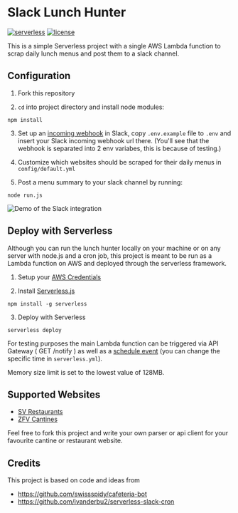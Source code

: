 # Slack Lunch Hunter

[![serverless](http://public.serverless.com/badges/v3.svg)](http://www.serverless.com)
[![license](https://img.shields.io/github/license/amuelli/serverless-slack-lunch-hunter.svg)]()

This is a simple Serverless project with a single AWS Lambda function to scrap daily lunch menus and post them to a slack channel.

## Configuration

1. Fork this repository

2. `cd` into project directory and install node modules:
  ```shell
  npm install
  ```

3. Set up an [incoming webhook](https://my.slack.com/services/new/incoming-webhook/) in Slack, copy `.env.example` file to `.env` and insert your Slack incoming webhook url there.
  (You'll see that the webhook is separated into 2 env variabes, this is because of testing.)

4. Customize which websites should be scraped for their daily menus in `config/default.yml`

5. Post a menu summary to your slack channel by running:
  ```shell
  node run.js
  ```
  ![Demo of the Slack integration](https://i.imgur.com/g6bOOdC.png)

## Deploy with Serverless
Although you can run the lunch hunter locally on your machine or on any server with node.js and a cron job, this project is meant to be run as a Lambda function on AWS and deployed through the serverless framework.
1.  Setup your [AWS Credentials](https://github.com/serverless/serverless/blob/master/docs/providers/aws/guide/credentials.md)

2. Install [Serverless.js](https://serverless.com)
  ```shell
  npm install -g serverless
  ```

3. Deploy with Serverless
  ```shell
  serverless deploy
  ```

For testing purposes the main Lambda function can be triggered via API Gateway ( GET /notify ) as well as a [schedule event](https://serverless.com/framework/docs/providers/aws/events/schedule/#schedule) (you can change the specific time in `serverless.yml`).

Memory size limit is set to the lowest value of 128MB.

## Supported Websites
 - [SV Restaurants](http://www.sv-restaurant.ch/)
 - [ZFV Cantines](https://zfv.ch/de/betriebe/personalrestaurants)

Feel free to fork this project and write your own parser or api client for your favourite cantine or restaurant website.


## Credits
This project is based on code and ideas from
 - https://github.com/swissspidy/cafeteria-bot
 - https://github.com/ivanderbu2/serverless-slack-cron
